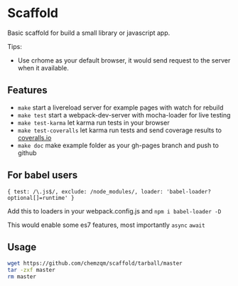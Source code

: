 # Scaffold

Basic scaffold for build a small library or javascript app.

Tips:
* Use crhome as your default browser, it would send request to the server when it available.

## Features
* `make` start a livereload server for example pages with watch for rebuild
* `make test` start a webpack-dev-server with mocha-loader for live testing
* `make test-karma` let karma run tests in your browser
* `make test-coveralls` let karma run tests and send coverage results to [coveralls.io](http://coveralls.io)
* `make doc` make example folder as your gh-pages branch and push to github

## For babel users

```
{ test: /\.js$/, exclude: /node_modules/, loader: 'babel-loader?optional[]=runtime' }
```
Add this to loaders in your webpack.config.js and `npm i babel-loader -D`

This would enable some es7 features, most importantly `async` `await`

## Usage

``` bash
wget https://github.com/chemzqm/scaffold/tarball/master
tar -zxf master
rm master
```
